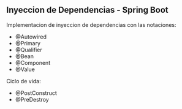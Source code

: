 ## Inyeccion de Dependencias - Spring Boot

Implementacion de inyeccion de dependencias con las notaciones:

- @Autowired
- @Primary
- @Qualifier
- @Bean
- @Component
- @Value

Ciclo de vida:
- @PostConstruct
- @PreDestroy